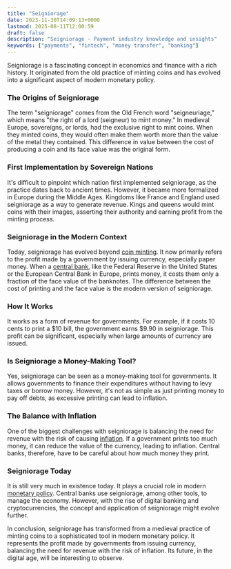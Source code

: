 ```yaml
---
title: "Seigniorage"
date: 2023-11-30T14:09:13+0000
lastmod: 2025-08-11T12:00:59
draft: false
description: "Seigniorage - Payment industry knowledge and insights"
keywords: ["payments", "fintech", "money transfer", "banking"]
---
```


Seigniorage is a fascinating concept in economics and finance with a rich history. It originated from the old practice of minting coins and has evolved into a significant aspect of modern monetary policy.

### The Origins of Seigniorage

The term "seigniorage" comes from the Old French word "seigneuriage," which means "the right of a lord (seigneur) to mint money." In medieval Europe, sovereigns, or lords, had the exclusive right to mint coins. When they minted coins, they would often make them worth more than the value of the metal they contained. This difference in value between the cost of producing a coin and its face value was the original form.

### First Implementation by Sovereign Nations

It's difficult to pinpoint which nation first implemented seigniorage, as the practice dates back to ancient times. However, it became more formalized in Europe during the Middle Ages. Kingdoms like France and England used seigniorage as a way to generate revenue. Kings and queens would mint coins with their images, asserting their authority and earning profit from the minting process.

### Seigniorage in the Modern Context

Today, seigniorage has evolved beyond [coin minting](https://faisalkhanllc.xyz/resources/payments-wiki/m/minting-cryptocurrency-coins/). It now primarily refers to the profit made by a government by issuing currency, especially paper money. When a [central bank](https://faisalkhanllc.xyz/resources/payments-wiki/c/central-banks/), like the Federal Reserve in the United States or the European Central Bank in Europe, prints money, it costs them only a fraction of the face value of the banknotes. The difference between the cost of printing and the face value is the modern version of seigniorage.

### How It Works

It works as a form of revenue for governments. For example, if it costs 10 cents to print a $10 bill, the government earns $9.90 in seigniorage. This profit can be significant, especially when large amounts of currency are issued.

### Is Seigniorage a Money-Making Tool?

Yes, seigniorage can be seen as a money-making tool for governments. It allows governments to finance their expenditures without having to levy taxes or borrow money. However, it's not as simple as just printing money to pay off debts, as excessive printing can lead to inflation.

### The Balance with Inflation

One of the biggest challenges with seigniorage is balancing the need for revenue with the risk of causing [inflation](https://faisalkhanllc.xyz/resources/payments-wiki/i/inflation/). If a government prints too much money, it can reduce the value of the currency, leading to inflation. Central banks, therefore, have to be careful about how much money they print.

### Seigniorage Today

It is still very much in existence today. It plays a crucial role in modern [monetary policy](https://faisalkhanllc.xyz/resources/payments-wiki/m/monetary-policy/). Central banks use seigniorage, among other tools, to manage the economy. However, with the rise of digital banking and cryptocurrencies, the concept and application of seigniorage might evolve further.

In conclusion, seigniorage has transformed from a medieval practice of minting coins to a sophisticated tool in modern monetary policy. It represents the profit made by governments from issuing currency, balancing the need for revenue with the risk of inflation. Its future, in the digital age, will be interesting to observe.